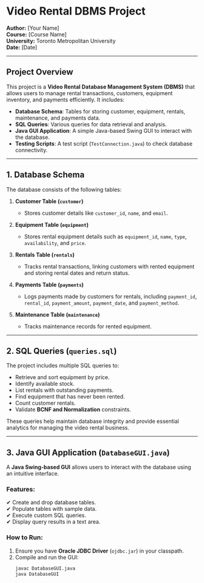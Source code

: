 # Video Rental DBMS Project  
**Author:** [Your Name]  
**Course:** [Course Name]  
**University:** Toronto Metropolitan University  
**Date:** [Date]  

---

## Project Overview  
This project is a **Video Rental Database Management System (DBMS)** that allows users to manage rental transactions, customers, equipment inventory, and payments efficiently. It includes:  

- **Database Schema**: Tables for storing customer, equipment, rentals, maintenance, and payments data.  
- **SQL Queries**: Various queries for data retrieval and analysis.  
- **Java GUI Application**: A simple Java-based Swing GUI to interact with the database.  
- **Testing Scripts**: A test script (`TestConnection.java`) to check database connectivity.  

---

## 1. Database Schema  
The database consists of the following tables:  

1. **Customer Table (`customer`)**  
   - Stores customer details like `customer_id`, `name`, and `email`.  

2. **Equipment Table (`equipment`)**  
   - Stores rental equipment details such as `equipment_id`, `name`, `type`, `availability`, and `price`.  

3. **Rentals Table (`rentals`)**  
   - Tracks rental transactions, linking customers with rented equipment and storing rental dates and return status.  

4. **Payments Table (`payments`)**  
   - Logs payments made by customers for rentals, including `payment_id`, `rental_id`, `payment_amount`, `payment_date`, and `payment_method`.  

5. **Maintenance Table (`maintenance`)**  
   - Tracks maintenance records for rented equipment.  

---

## 2. SQL Queries (`queries.sql`)  
The project includes multiple SQL queries to:  

- Retrieve and sort equipment by price.  
- Identify available stock.  
- List rentals with outstanding payments.  
- Find equipment that has never been rented.  
- Count customer rentals.  
- Validate **BCNF and Normalization** constraints.  

These queries help maintain database integrity and provide essential analytics for managing the video rental business.  

---

## 3. Java GUI Application (`DatabaseGUI.java`)  
A **Java Swing-based GUI** allows users to interact with the database using an intuitive interface.  

### Features:  
✔ Create and drop database tables.  
✔ Populate tables with sample data.  
✔ Execute custom SQL queries.  
✔ Display query results in a text area.  

### How to Run:  
1. Ensure you have **Oracle JDBC Driver** (`ojdbc.jar`) in your classpath.  
2. Compile and run the GUI:  
   ```sh
   javac DatabaseGUI.java  
   java DatabaseGUI  
